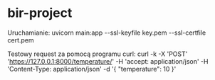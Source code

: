 # bir-project

Uruchamianie:
uvicorn main:app --ssl-keyfile key.pem --ssl-certfile cert.pem

Testowy request za pomocą programu curl:
curl -k -X 'POST'   'https://127.0.0.1:8000/temperature/'   -H 'accept: application/json'   -H 'Content-Type: application/json'   -d '{
  "temperature": 10
}'